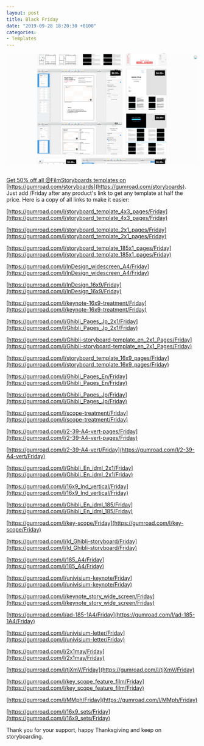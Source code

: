 ```yaml
---
layout: post
title: Black Friday
date: "2019-09-28 18:20:30 +0100"
categories:
- Templates
---
```


<a href="https://gumroad.com/storyboards"><img src="/images/Black_FRIDAY.png"/><br/><br/>


Get 50% off all @FilmStoryboards templates on [https://gumroad.com/storyboards](https://gumroad.com/storyboards).  Just add /Friday after any product's link to get any template at half the price. Here is a copy of all links to make it easier:

[https://gumroad.com/l/storyboard_template_4x3_pages/Friday](https://gumroad.com/l/storyboard_template_4x3_pages/Friday)

[https://gumroad.com/l/storyboard_template_2x1_pages/Friday](https://gumroad.com/l/storyboard_template_2x1_pages/Friday)

[https://gumroad.com/l/storyboard_template_185x1_pages/Friday](https://gumroad.com/l/storyboard_template_185x1_pages/Friday)

[https://gumroad.com/l/InDesign_widescreen_A4/Friday](https://gumroad.com/l/InDesign_widescreen_A4/Friday)

[https://gumroad.com/l/InDesign_16x9/Friday](https://gumroad.com/l/InDesign_16x9/Friday)

[https://gumroad.com/l/keynote-16x9-treatment/Friday](https://gumroad.com/l/keynote-16x9-treatment/Friday)

[https://gumroad.com/l/Ghibli_Pages_Jp_2x1/Friday](https://gumroad.com/l/Ghibli_Pages_Jp_2x1/Friday)

[https://gumroad.com/l/Ghibli-storyboard-template_en_2x1_Pages/Friday](https://gumroad.com/l/Ghibli-storyboard-template_en_2x1_Pages/Friday)

[https://gumroad.com/l/storyboard_template_16x9_pages/Friday](https://gumroad.com/l/storyboard_template_16x9_pages/Friday)

[https://gumroad.com/l/Ghibli_Pages_En/Friday](https://gumroad.com/l/Ghibli_Pages_En/Friday)

[https://gumroad.com/l/Ghibli_Pages_Jp/Friday](https://gumroad.com/l/Ghibli_Pages_Jp/Friday)

[https://gumroad.com/l/scope-treatment/Friday](https://gumroad.com/l/scope-treatment/Friday)

[https://gumroad.com/l/2-39-A4-vert-pages/Friday](https://gumroad.com/l/2-39-A4-vert-pages/Friday)

[https://gumroad.com/l/2-39-A4-vert/Friday](https://gumroad.com/l/2-39-A4-vert/Friday)

[https://gumroad.com/l/Ghibli_En_idml_2x1/Friday](https://gumroad.com/l/Ghibli_En_idml_2x1/Friday)

[https://gumroad.com/l/16x9_Ind_vertical/Friday](https://gumroad.com/l/16x9_Ind_vertical/Friday)

[https://gumroad.com/l/Ghibli_En_idml_185/Friday](https://gumroad.com/l/Ghibli_En_idml_185/Friday)

[https://gumroad.com/l/key-scope/Friday](https://gumroad.com/l/key-scope/Friday)

[https://gumroad.com/l/Id_Ghibli-storyboard/Friday](https://gumroad.com/l/Id_Ghibli-storyboard/Friday)

[https://gumroad.com/l/185_A4/Friday](https://gumroad.com/l/185_A4/Friday)

[https://gumroad.com/l/univisium-keynote/Friday](https://gumroad.com/l/univisium-keynote/Friday)

[https://gumroad.com/l/keynote_story_wide_screen/Friday](https://gumroad.com/l/keynote_story_wide_screen/Friday)

[https://gumroad.com/l/ad-185-1A4/Friday](https://gumroad.com/l/ad-185-1A4/Friday)

[https://gumroad.com/l/univisium-letter/Friday](https://gumroad.com/l/univisium-letter/Friday)

[https://gumroad.com/l/2x1may/Friday](https://gumroad.com/l/2x1may/Friday)

[https://gumroad.com/l/tjXmV/Friday](https://gumroad.com/l/tjXmV/Friday)

[https://gumroad.com/l/key_scope_feature_film/Friday](https://gumroad.com/l/key_scope_feature_film/Friday)

[https://gumroad.com/l/MMph/Friday](https://gumroad.com/l/MMph/Friday)

[https://gumroad.com/l/16x9_sets/Friday](https://gumroad.com/l/16x9_sets/Friday)

Thank you for your support, happy Thanksgiving and keep on storyboarding.

<script src="https://gumroad.com/js/gumroad.js"></script>
